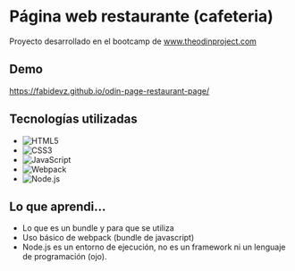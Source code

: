 
# Página web restaurante (cafeteria)

Proyecto desarrollado en el bootcamp de www.theodinproject.com


## Demo

  https://fabidevz.github.io/odin-page-restaurant-page/
## Tecnologías utilizadas

- ![HTML5](https://img.shields.io/badge/html5-%23E34F26.svg?style=for-the-badge&logo=html5&logoColor=white)   
- ![CSS3](https://img.shields.io/badge/css3-%231572B6.svg?style=for-the-badge&logo=css3&logoColor=white)    
- ![JavaScript](https://img.shields.io/badge/javascript-%23323330.svg?style=for-the-badge&logo=javascript&logoColor=%23F7DF1E)
- ![Webpack](https://img.shields.io/badge/WEBPACK-%238DD6F9?style=for-the-badge&logo=webpack&logoColor=black)
- ![Node.js](https://img.shields.io/badge/nodeJS-%23339933?style=for-the-badge&logo=nodedotjs&logoColor=white)


## Lo que aprendi...

- Lo que es un bundle y para que se utiliza
- Uso básico de webpack (bundle de javascript)
- Node.js es un entorno de ejecución, no es un framework ni un lenguaje de programación (ojo).
